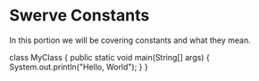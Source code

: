 # Swerve Constants

In this portion we will be covering constants and what they mean.

<code-block lang="java">
class MyClass {
    public static void main(String[] args) {
        System.out.println("Hello, World");
    }
}
</code-block>